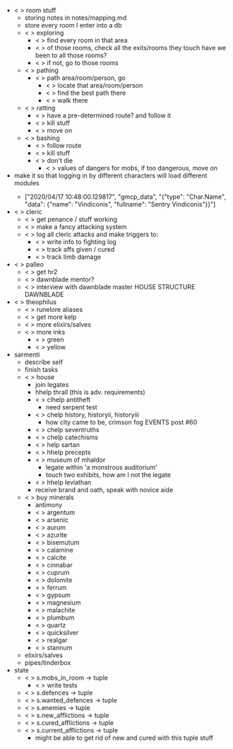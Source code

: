 * < > room stuff
    * storing notes in notes/mapping.md
    * <x> store every room I enter into a db
    * < > exploring
        * < > find every room in that area
        * < > of those rooms, check all the exits/rooms they touch
                have we been to all those rooms?
        * < > if not, go to those rooms
    * < > pathing
        * < > path area/room/person, go
            * < > locate that area/room/person
            * < > find the best path there
            * < > walk there
    * < > ratting
        * < > have a pre-determined route? and follow it
        * < > kill stuff
        * < > move on
    * < > bashing
        * < > follow route
        * < > kill stuff
        * < > don't die
            * < > values of dangers for mobs, if too dangerous, move on
* <x> make it so that logging in by different characters will load
    different modules
    * ["2020/04/17 10:48:00.129817", "gmcp_data", "{\"type\": \"Char.Name\", \"data\": {\"name\": \"Vindiconis\", \"fullname\": \"Sentry Vindiconis\"}}"]
* < > cleric
    * < > get penance / stuff working
    * < > make a fancy attacking system
    * < > log all cleric attacks and make triggers to:
        * < > write info to fighting log
        * < > track affs given / cured
        * < > track limb damage
* < > palleo
    * < > get hr2
    * < > dawnblade mentor?
    * < > interview with dawnblade master HOUSE STRUCTURE DAWNBLADE
* < > theophilus
    * < > runelore aliases
    * < > get more kelp
    * < > more elixirs/salves
    * < > more inks
        * < > green
        * < > yellow
* sarmenti
    * <x> describe self
    * <x> finish tasks
    * < > house
        * <x> join legates
        * <x> hhelp thrall (this is adv. requirements)
        * < > clhelp antitheft
            * need serpent test
        * < > chelp history, historyii, historyiii
            * how city came to be, crimson fog
                EVENTS post #60
        * < > chelp seventruths
        * < > chelp catechisms
        * < > help sartan
        * < > hhelp precepts
        * < > museum of mhaldor
            * legate within 'a monstrous auditorium'
            * touch two exhibits, how am I not the legate
        * < > hhelp leviathan
        * receive brand and oath, speak with novice aide
    * < > buy minerals
        * <x> antimony
        * < > argentum
        * < > arsenic
        * < > aurum
        * < > azurite
        * < > bisemutum
        * < > calamine
        * < > calcite
        * < > cinnabar
        * < > cuprum
        * < > dolomite
        * < > ferrum
        * < > gypsum
        * < > magnesium
        * < > malachite
        * < > plumbum
        * < > quartz
        * < > quicksilver
        * < > realgar
        * < > stannum
    * <x> elixirs/salves
    * <x> pipes/tinderbox
* state
    * < > s.mobs_in_room -> tuple
        * < > write tests
    * < > s.defences -> tuple
    * < > s.wanted_defences -> tuple
    * < > s.enemies -> tuple
    * < > s.new_afflictions -> tuple
    * < > s.cured_afflictions -> tuple
    * < > s.current_afflictions -> tuple
        * might be able to get rid of new and cured with this tuple stuff
